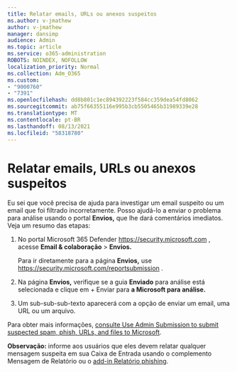 ```yaml
---
title: Relatar emails, URLs ou anexos suspeitos
ms.author: v-jmathew
author: v-jmathew
manager: dansimp
audience: Admin
ms.topic: article
ms.service: o365-administration
ROBOTS: NOINDEX, NOFOLLOW
localization_priority: Normal
ms.collection: Adm_O365
ms.custom:
- "9000760"
- "7391"
ms.openlocfilehash: dd8b801c1ec894392223f584cc359dea54fd8062
ms.sourcegitcommit: ab75f66355116e995b3cb5505465b31989339e28
ms.translationtype: MT
ms.contentlocale: pt-BR
ms.lasthandoff: 08/13/2021
ms.locfileid: "58318780"
---
```

# <a name="report-suspicious-emails-urls-or-attachments"></a>Relatar emails, URLs ou anexos suspeitos

Eu sei que você precisa de ajuda para investigar um email suspeito ou um email que foi filtrado incorretamente. Posso ajudá-lo a enviar o problema para análise usando o portal **Envios,** que lhe dará comentários imediatos. Veja um resumo das etapas:

1. No portal Microsoft 365 Defender <https://security.microsoft.com> , acesse **Email & colaboração** \> **Envios.**

   Para ir diretamente para a página **Envios,** use <https://security.microsoft.com/reportsubmission> .

2. Na página **Envios,** verifique se a guia **Enviado** para análise está selecionada e clique em + Enviar para **a Microsoft para análise.**

3. Um sub-sub-sub-texto aparecerá com a opção de enviar um email, uma URL ou um arquivo.

Para obter mais informações, [consulte Use Admin Submission to submit suspected spam, phish, URLs, and files to Microsoft](https://docs.microsoft.com/microsoft-365/security/office-365-security/admin-submission).

**Observação:** informe aos usuários que eles devem relatar qualquer mensagem suspeita em sua Caixa de Entrada usando o complemento Mensagem de Relatório ou o [add-in Relatório phishing](https://docs.microsoft.com/microsoft-365/security/office-365-security/enable-the-report-message-add-in).
